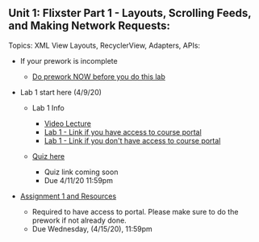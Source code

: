 ## Unit 1: Flixster Part 1 - Layouts, Scrolling Feeds, and Making Network Requests:
Topics: XML View Layouts, RecyclerView, Adapters, APIs:
* If your prework is incomplete
   * [Do prework NOW before you do this lab](https://courses.codepath.org/snippets/android_university/prework)
   
* Lab 1 start here (4/9/20)
   * Lab 1 Info 
      * [Video Lecture]([sergio])
      * [Lab 1 - Link if you have access to course portal](https://courses.codepath.com/courses/android_university/unit/1#!exercises)
      * [Lab 1 - Link if you don't have access to course portal]([dev_link_to_hackmd_of_modified_lab1])
      
    * [Quiz here]([sergio/vini])
      * Quiz link coming soon
      * Due 4/11/20 11:59pm
      
* [Assignment 1 and Resources](https://courses.codepath.com/courses/android_university/unit/1#!overview)
   * Required to have access to portal. Please make sure to do the prework if not already done.
   * Due Wednesday, (4/15/20), 11:59pm
